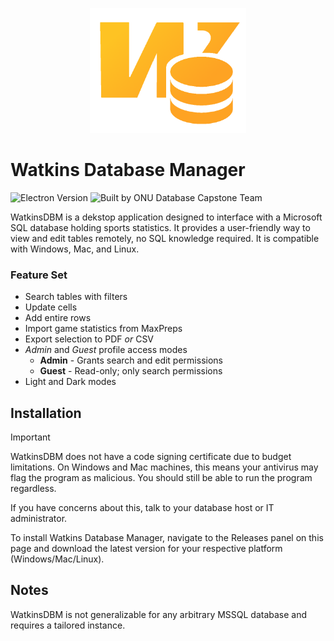 <p align="center">
    <img src='https://github.com/Glojam/WatkinsDBM/blob/main/resources/icon.png' alt='WatkinsDBM Logo' width="250" height="200"/>
</p>

# Watkins Database Manager
![Electron Version](https://img.shields.io/badge/Electron-3.22.0-blue)
![Built by ONU Database Capstone Team](https://img.shields.io/badge/Built%20by-ONU%20Database%20Capstone%20Team-orange)

WatkinsDBM is a dekstop application designed to interface with a Microsoft SQL database holding sports statistics. It provides a user-friendly way to view and edit tables remotely, no SQL knowledge required. It is compatible with Windows, Mac, and Linux.

### Feature Set
- Search tables with filters
- Update cells
- Add entire rows
- Import game statistics from MaxPreps
- Export selection to PDF *or* CSV
- *Admin* and *Guest* profile access modes
  - **Admin** - Grants search and edit permissions
  - **Guest** - Read-only; only search permissions
- Light and Dark modes

## Installation
> [!IMPORTANT]
> WatkinsDBM does not have a code signing certificate due to budget limitations.
> On Windows and Mac machines, this means your antivirus may flag the program as malicious. You should still be able to run the program regardless.
> 
> If you have concerns about this, talk to your database host or IT administrator.

To install Watkins Database Manager, navigate to the Releases panel on this page and download the latest version for your respective platform (Windows/Mac/Linux).

## Notes
WatkinsDBM is not generalizable for any arbitrary MSSQL database and requires a tailored instance.
